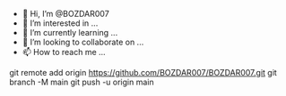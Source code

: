 - 👋 Hi, I’m @BOZDAR007
- 👀 I’m interested in ...
- 🌱 I’m currently learning ...
- 💞️ I’m looking to collaborate on ...
- 📫 How to reach me ...

<!---
BOZDAR007/BOZDAR007 is a ✨ special ✨ repository because its `README.md` (this file) appears on your GitHub profile.
You can click the Preview link to take a look at your changes.
--->
git remote add origin https://github.com/BOZDAR007/BOZDAR007.git
git branch -M main
git push -u origin main
